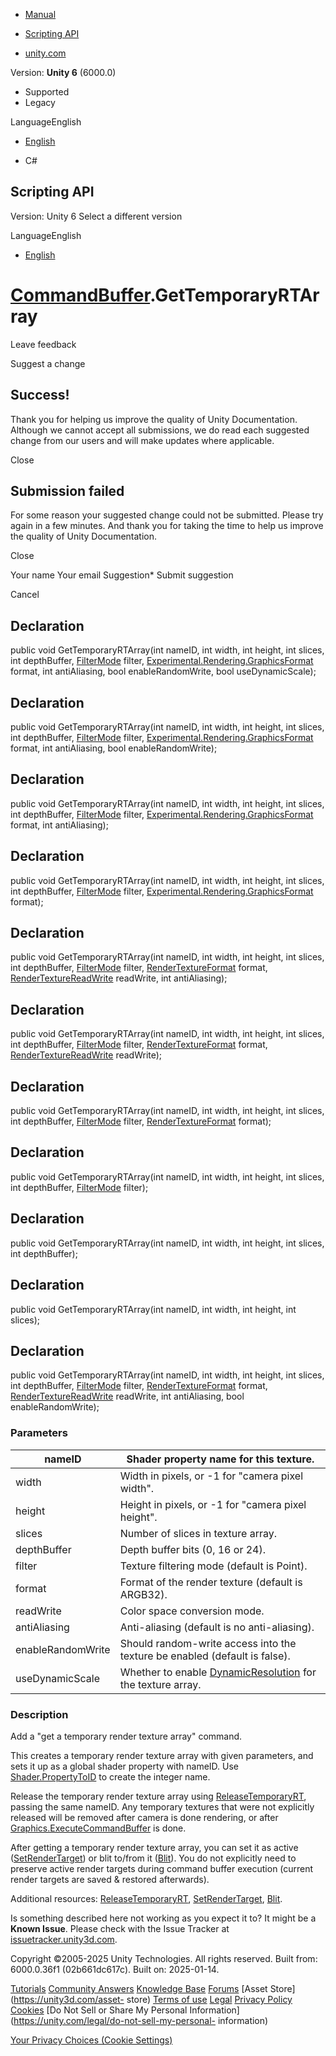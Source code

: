 [ ]()

  * [Manual](../Manual/index.html)
  * [Scripting API](../ScriptReference/index.html)

  * [unity.com](https://unity.com/)

Version: **Unity 6** (6000.0)

  * Supported
  * Legacy

LanguageEnglish

  * [English]()

  * C#

[ ](https://docs.unity3d.com)

## Scripting API

Version: Unity 6 Select a different version

LanguageEnglish

  * [English]()

#  [CommandBuffer](Rendering.CommandBuffer.html).GetTemporaryRTArray

Leave feedback

Suggest a change

## Success!

Thank you for helping us improve the quality of Unity Documentation. Although
we cannot accept all submissions, we do read each suggested change from our
users and will make updates where applicable.

Close

## Submission failed

For some reason your suggested change could not be submitted. Please <a>try
again</a> in a few minutes. And thank you for taking the time to help us
improve the quality of Unity Documentation.

Close

Your name Your email Suggestion* Submit suggestion

Cancel

[ ]()

## Declaration

public void GetTemporaryRTArray(int nameID, int width, int height, int slices,
int depthBuffer, [FilterMode](FilterMode.html) filter,
[Experimental.Rendering.GraphicsFormat](Experimental.Rendering.GraphicsFormat.html)
format, int antiAliasing, bool enableRandomWrite, bool useDynamicScale);

## Declaration

public void GetTemporaryRTArray(int nameID, int width, int height, int slices,
int depthBuffer, [FilterMode](FilterMode.html) filter,
[Experimental.Rendering.GraphicsFormat](Experimental.Rendering.GraphicsFormat.html)
format, int antiAliasing, bool enableRandomWrite);

## Declaration

public void GetTemporaryRTArray(int nameID, int width, int height, int slices,
int depthBuffer, [FilterMode](FilterMode.html) filter,
[Experimental.Rendering.GraphicsFormat](Experimental.Rendering.GraphicsFormat.html)
format, int antiAliasing);

## Declaration

public void GetTemporaryRTArray(int nameID, int width, int height, int slices,
int depthBuffer, [FilterMode](FilterMode.html) filter,
[Experimental.Rendering.GraphicsFormat](Experimental.Rendering.GraphicsFormat.html)
format);

## Declaration

public void GetTemporaryRTArray(int nameID, int width, int height, int slices,
int depthBuffer, [FilterMode](FilterMode.html) filter,
[RenderTextureFormat](RenderTextureFormat.html) format,
[RenderTextureReadWrite](RenderTextureReadWrite.html) readWrite, int
antiAliasing);

## Declaration

public void GetTemporaryRTArray(int nameID, int width, int height, int slices,
int depthBuffer, [FilterMode](FilterMode.html) filter,
[RenderTextureFormat](RenderTextureFormat.html) format,
[RenderTextureReadWrite](RenderTextureReadWrite.html) readWrite);

## Declaration

public void GetTemporaryRTArray(int nameID, int width, int height, int slices,
int depthBuffer, [FilterMode](FilterMode.html) filter,
[RenderTextureFormat](RenderTextureFormat.html) format);

## Declaration

public void GetTemporaryRTArray(int nameID, int width, int height, int slices,
int depthBuffer, [FilterMode](FilterMode.html) filter);

## Declaration

public void GetTemporaryRTArray(int nameID, int width, int height, int slices,
int depthBuffer);

## Declaration

public void GetTemporaryRTArray(int nameID, int width, int height, int
slices);

## Declaration

public void GetTemporaryRTArray(int nameID, int width, int height, int slices,
int depthBuffer, [FilterMode](FilterMode.html) filter,
[RenderTextureFormat](RenderTextureFormat.html) format,
[RenderTextureReadWrite](RenderTextureReadWrite.html) readWrite, int
antiAliasing, bool enableRandomWrite);

### Parameters

nameID | Shader property name for this texture.  
---|---  
width | Width in pixels, or -1 for "camera pixel width".  
height | Height in pixels, or -1 for "camera pixel height".  
slices | Number of slices in texture array.  
depthBuffer | Depth buffer bits (0, 16 or 24).  
filter | Texture filtering mode (default is Point).  
format | Format of the render texture (default is ARGB32).  
readWrite | Color space conversion mode.  
antiAliasing | Anti-aliasing (default is no anti-aliasing).  
enableRandomWrite | Should random-write access into the texture be enabled (default is false).  
useDynamicScale | Whether to enable [DynamicResolution](../Manual/DynamicResolution.html) for the texture array.  
  
### Description

Add a "get a temporary render texture array" command.

This creates a temporary render texture array with given parameters, and sets
it up as a global shader property with nameID. Use
[Shader.PropertyToID](Shader.PropertyToID.html) to create the integer name.  
  
Release the temporary render texture array using
[ReleaseTemporaryRT](Rendering.CommandBuffer.ReleaseTemporaryRT.html), passing
the same nameID. Any temporary textures that were not explicitly released will
be removed after camera is done rendering, or after
[Graphics.ExecuteCommandBuffer](Graphics.ExecuteCommandBuffer.html) is done.  
  
After getting a temporary render texture array, you can set it as active
([SetRenderTarget](Rendering.CommandBuffer.SetRenderTarget.html)) or blit
to/from it ([Blit](Rendering.CommandBuffer.Blit.html)). You do not explicitly
need to preserve active render targets during command buffer execution
(current render targets are saved & restored afterwards).  
  
Additional resources:
[ReleaseTemporaryRT](Rendering.CommandBuffer.ReleaseTemporaryRT.html),
[SetRenderTarget](Rendering.CommandBuffer.SetRenderTarget.html),
[Blit](Rendering.CommandBuffer.Blit.html).

Is something described here not working as you expect it to? It might be a
**Known Issue**. Please check with the Issue Tracker at
[issuetracker.unity3d.com](https://issuetracker.unity3d.com).

Copyright ©2005-2025 Unity Technologies. All rights reserved. Built from:
6000.0.36f1 (02b661dc617c). Built on: 2025-01-14.

[Tutorials](https://unity3d.com/learn) [Community
Answers](https://answers.unity3d.com) [Knowledge
Base](https://support.unity3d.com/hc/en-us)
[Forums](https://forum.unity3d.com) [Asset Store](https://unity3d.com/asset-
store) [Terms of use](https://docs.unity3d.com/Manual/TermsOfUse.html)
[Legal](https://unity.com/legal) [Privacy
Policy](https://unity.com/legal/privacy-policy)
[Cookies](https://unity.com/legal/cookie-policy) [Do Not Sell or Share My
Personal Information](https://unity.com/legal/do-not-sell-my-personal-
information)

[Your Privacy Choices (Cookie Settings)](javascript:void\(0\);)

